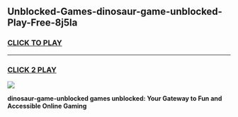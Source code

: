 
## Unblocked-Games-dinosaur-game-unblocked-Play-Free-8j5la
<h3>
<a href="https://premium76.site?title=dinosaur-game-unblocked&ref=24M">CLICK TO PLAY</a></h3>
<hr>

<h3>
<a href="https://premium76.site?title=dinosaur-game-unblocked&ref=24M">CLICK 2 PLAY</a>
  
</h3>

<a href="https://premium76.site?title=dinosaur-game-unblocked&ref=24M"><img src="https://clearcache.store/games.png"></a>


**dinosaur-game-unblocked games unblocked: Your Gateway to Fun and Accessible Online Gaming**
